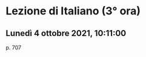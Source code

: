 #  Lezione di Italiano (3° ora)
## Lunedì 4 ottobre 2021, 10:11:00

p. 707
<!--stackedit_data:
eyJoaXN0b3J5IjpbMTA2MTA1ODU4Ml19
-->